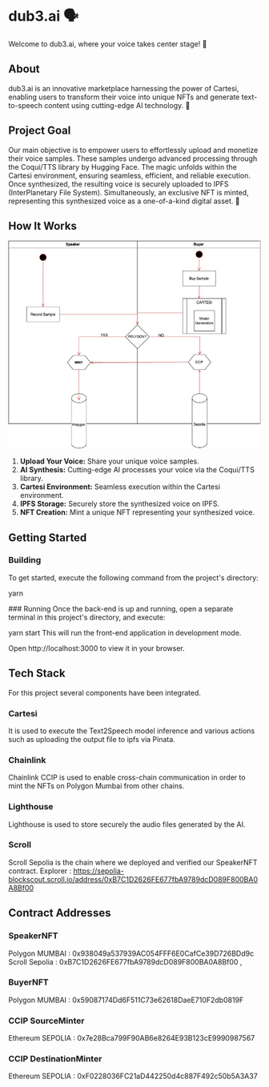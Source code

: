 # dub3.ai 🗣️

Welcome to dub3.ai, where your voice takes center stage! 🎤

## About

dub3.ai is an innovative marketplace harnessing the power of Cartesi, enabling users to transform their voice into unique NFTs and generate text-to-speech content using cutting-edge AI technology. 🌟

## Project Goal

Our main objective is to empower users to effortlessly upload and monetize their voice samples. These samples undergo advanced processing through the Coqui/TTS library by Hugging Face. The magic unfolds within the Cartesi environment, ensuring seamless, efficient, and reliable execution. Once synthesized, the resulting voice is securely uploaded to IPFS (InterPlanetary File System). Simultaneously, an exclusive NFT is minted, representing this synthesized voice as a one-of-a-kind digital asset. 💫

## How It Works

![Alt text](./dub3AI.jpg)

1. **Upload Your Voice:** Share your unique voice samples.
2. **AI Synthesis:** Cutting-edge AI processes your voice via the Coqui/TTS library.
3. **Cartesi Environment:** Seamless execution within the Cartesi environment.
4. **IPFS Storage:** Securely store the synthesized voice on IPFS.
5. **NFT Creation:** Mint a unique NFT representing your synthesized voice.

## Getting Started

### Building

To get started, execute the following command from the project's directory:

yarn 

### Running
Once the back-end is up and running, open a separate terminal in this project's directory, and execute:

yarn start
This will run the front-end application in development mode.

Open http://localhost:3000 to view it in your browser.

## Tech Stack
For this project several components have been integrated.

### Cartesi
It is used to execute the Text2Speech model inference and various actions such as uploading the output file to ipfs via Pinata.

### Chainlink 
Chainlink CCIP is used to enable cross-chain communication in order to mint the NFTs on Polygon Mumbai from other chains. 

### Lighthouse
Lighthouse is used to store securely the audio files generated by the AI.

### Scroll
Scroll Sepolia is the chain where we deployed and verified our SpeakerNFT contract.
Explorer : https://sepolia-blockscout.scroll.io/address/0xB7C1D2626FE677fbA9789dcD089F800BA0A8Bf00

## Contract Addresses

### SpeakerNFT
Polygon MUMBAI : 0x938049a537939AC054FFF6E0CafCe39D726BDd9c
Scroll Sepolia : 0xB7C1D2626FE677fbA9789dcD089F800BA0A8Bf00 ,  

### BuyerNFT
Polygon MUMBAI : 0x59087174Dd6F511C73e62618DaeE710F2db0819F

### CCIP SourceMinter
Ethereum SEPOLIA : 0x7e28Bca799F90AB6e8264E93B123cE9990987567

### CCIP DestinationMinter
Ethereum SEPOLIA : 0xF0228036FC21aD442250d4c887F492c50b5A3A37